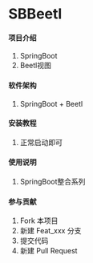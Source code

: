 # SBBeetl

#### 项目介绍

1. SpringBoot
2. Beetl视图

#### 软件架构

1. SpringBoot + Beetl

#### 安装教程

1. 正常启动即可

#### 使用说明

1. SpringBoot整合系列

#### 参与贡献

1. Fork 本项目
2. 新建 Feat_xxx 分支
3. 提交代码
4. 新建 Pull Request
